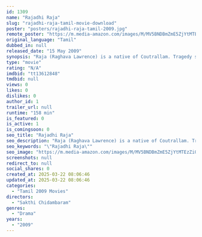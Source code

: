 ```yaml
---
id: 1309
name: "Rajadhi Raja"
slug: "rajadhi-raja-tamil-movie-download"
poster: "posters/rajadhi-raja-tamil-2009.jpg"
remote_poster: "https://m.media-amazon.com/images/M/MV5BNDBmZmE5ZjYtMTEzZi00YTY1LTg4YTUtMGRjODBhZGNjNTk3XkEyXkFqcGdeQXVyMTMzNzYwODU5._V1_SX300.jpg"
original_language: "Tamil"
dubbed_in: null
released_date: "15 May 2009"
synopsis: "Raja (Raghava Lawrence) is a native of Coutrallam. Tragedy strikes his adolescent life when his father loses his hand when a doctor in an inebriated condition operates on him. The doctor fearing legal consequences bribes the local..."
type: "movie"
rating: "N/A"
imdbid: "tt13612848"
tmdbid: null
views: 0
likes: 0
dislikes: 0
author_id: 1
trailer_url: null
runtime: "158 min"
is_featured: 0
is_active: 1
is_comingsoon: 0
seo_title: "Rajadhi Raja"
seo_description: "Raja (Raghava Lawrence) is a native of Coutrallam. Tragedy strikes his adolescent life when his father loses his hand when a doctor in an inebriated condition operates on him. The doctor fearing legal consequences bribes the local..."
seo_keywords: "\"Rajadhi Raja\""
seo_image: "https://m.media-amazon.com/images/M/MV5BNDBmZmE5ZjYtMTEzZi00YTY1LTg4YTUtMGRjODBhZGNjNTk3XkEyXkFqcGdeQXVyMTMzNzYwODU5._V1_SX300.jpg"
screenshots: null
redirect_to: null
social_shares: 0
created_at: 2025-03-22 08:06:46
updated_at: 2025-03-22 08:06:46
categories:
  - "Tamil 2009 Movies"
directors:
  - "Sakthi Chidambaram"
genres:
  - "Drama"
years:
  - "2009"
---
```

